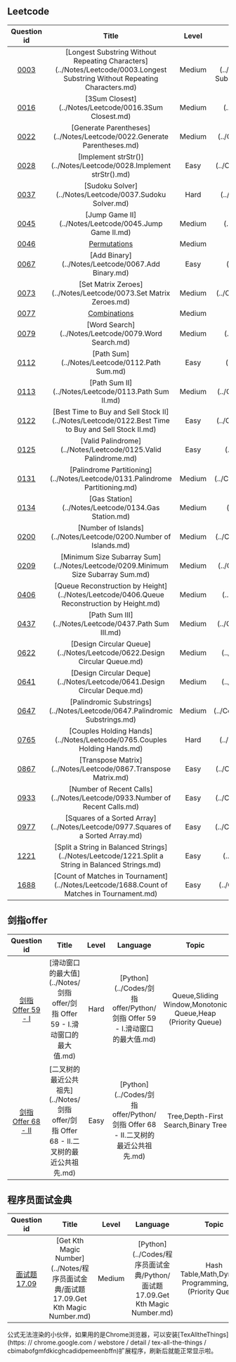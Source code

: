 ## Leetcode
Question id | Title | Level | Language | Topic | AcRate
:-----------:|:-----:|:-----:|:--------:|:-----:|:------:
[0003](https://leetcode.com/problems/longest-substring-without-repeating-characters) | [Longest Substring Without Repeating Characters](../Notes/Leetcode/0003.Longest Substring Without Repeating Characters.md) | Medium | [Python](../Codes/Leetcode/Python/0003.Longest Substring Without Repeating Characters.md) | Hash Table,String,Sliding Window | 32.0%
[0016](https://leetcode.com/problems/3sum-closest) | [3Sum Closest](../Notes/Leetcode/0016.3Sum Closest.md) | Medium | [Python](../Codes/Leetcode/Python/0016.3Sum Closest.md) | Array,Two Pointers,Sorting | 46.7%
[0022](https://leetcode.com/problems/generate-parentheses) | [Generate Parentheses](../Notes/Leetcode/0022.Generate Parentheses.md) | Medium | [Python](../Codes/Leetcode/Python/0022.Generate Parentheses.md) | String,Dynamic Programming,Backtracking | 67.3%
[0028](https://leetcode.com/problems/implement-strstr) | [Implement strStr()](../Notes/Leetcode/0028.Implement strStr().md) | Easy | [Python](../Codes/Leetcode/Python/0028.Implement strStr().md) | Two Pointers,String,String Matching | 35.7%
[0037](https://leetcode.com/problems/sudoku-solver) | [Sudoku Solver](../Notes/Leetcode/0037.Sudoku Solver.md) | Hard | [Python](../Codes/Leetcode/Python/0037.Sudoku Solver.md) | Array,Backtracking,Matrix | 49.1%
[0045](https://leetcode.com/problems/jump-game-ii) | [Jump Game II](../Notes/Leetcode/0045.Jump Game II.md) | Medium | [Python](../Codes/Leetcode/Python/0045.Jump Game II.md) | Array,Dynamic Programming,Greedy | 33.7%
[0046](https://leetcode.com/problems/permutations) | [Permutations](../Notes/Leetcode/0046.Permutations.md) | Medium | [Python](../Codes/Leetcode/Python/0046.Permutations.md) | Array,Backtracking | 68.6%
[0067](https://leetcode.com/problems/add-binary) | [Add Binary](../Notes/Leetcode/0067.Add Binary.md) | Easy | [Python](../Codes/Leetcode/Python/0067.Add Binary.md) | Math,String,Bit Manipulation,Simulation | 48.2%
[0073](https://leetcode.com/problems/set-matrix-zeroes) | [Set Matrix Zeroes](../Notes/Leetcode/0073.Set Matrix Zeroes.md) | Medium | [Python](../Codes/Leetcode/Python/0073.Set Matrix Zeroes.md) | Array,Hash Table,Matrix | 45.4%
[0077](https://leetcode.com/problems/combinations) | [Combinations](../Notes/Leetcode/0077.Combinations.md) | Medium | [Python](../Codes/Leetcode/Python/0077.Combinations.md) | Array,Backtracking | 59.5%
[0079](https://leetcode.com/problems/word-search) | [Word Search](../Notes/Leetcode/0079.Word Search.md) | Medium | [Python](../Codes/Leetcode/Python/0079.Word Search.md) | Array,Backtracking,Matrix | 38.1%
[0112](https://leetcode.com/problems/path-sum) | [Path Sum](../Notes/Leetcode/0112.Path Sum.md) | Easy | [Python](../Codes/Leetcode/Python/0112.Path Sum.md) | Tree,Depth-First Search,Binary Tree | 43.4%
[0113](https://leetcode.com/problems/path-sum-ii) | [Path Sum II](../Notes/Leetcode/0113.Path Sum II.md) | Medium | [Python](../Codes/Leetcode/Python/0113.Path Sum II.md) | Backtracking,Tree,Depth-First Search,Binary Tree | 50.8%
[0122](https://leetcode.com/problems/best-time-to-buy-and-sell-stock-ii) | [Best Time to Buy and Sell Stock II](../Notes/Leetcode/0122.Best Time to Buy and Sell Stock II.md) | Easy | [Python](../Codes/Leetcode/Python/0122.Best Time to Buy and Sell Stock II.md) | Array,Dynamic Programming,Greedy | 59.6%
[0125](https://leetcode.com/problems/valid-palindrome) | [Valid Palindrome](../Notes/Leetcode/0125.Valid Palindrome.md) | Easy | [Python](../Codes/Leetcode/Python/0125.Valid Palindrome.md) | Two Pointers,String | 39.3%
[0131](https://leetcode.com/problems/palindrome-partitioning) | [Palindrome Partitioning](../Notes/Leetcode/0131.Palindrome Partitioning.md) | Medium | [Python](../Codes/Leetcode/Python/0131.Palindrome Partitioning.md) | String,Dynamic Programming,Backtracking | 54.4%
[0134](https://leetcode.com/problems/gas-station) | [Gas Station](../Notes/Leetcode/0134.Gas Station.md) | Medium | [Python](../Codes/Leetcode/Python/0134.Gas Station.md) | Array,Greedy | 42.5%
[0200](https://leetcode.com/problems/number-of-islands) | [Number of Islands](../Notes/Leetcode/0200.Number of Islands.md) | Medium | [Python](../Codes/Leetcode/Python/0200.Number of Islands.md) | Array,Depth-First Search,Breadth-First Search,Union Find,Matrix | 50.8%
[0209](https://leetcode.com/problems/minimum-size-subarray-sum) | [Minimum Size Subarray Sum](../Notes/Leetcode/0209.Minimum Size Subarray Sum.md) | Medium | [Python](../Codes/Leetcode/Python/0209.Minimum Size Subarray Sum.md) | Array,Binary Search,Sliding Window,Prefix Sum | 40.7%
[0406](https://leetcode.com/problems/queue-reconstruction-by-height) | [Queue Reconstruction by Height](../Notes/Leetcode/0406.Queue Reconstruction by Height.md) | Medium | [Python](../Codes/Leetcode/Python/0406.Queue Reconstruction by Height.md) | Array,Greedy,Sorting | 69.1%
[0437](https://leetcode.com/problems/path-sum-iii) | [Path Sum III](../Notes/Leetcode/0437.Path Sum III.md) | Medium | [Python](../Codes/Leetcode/Python/0437.Path Sum III.md) | Tree,Depth-First Search,Binary Tree | 48.8%
[0622](https://leetcode.com/problems/design-circular-queue) | [Design Circular Queue](../Notes/Leetcode/0622.Design Circular Queue.md) | Medium | [Python](../Codes/Leetcode/Python/0622.Design Circular Queue.md) | Array,Linked List,Design,Queue | 47.9%
[0641](https://leetcode.com/problems/design-circular-deque) | [Design Circular Deque](../Notes/Leetcode/0641.Design Circular Deque.md) | Medium | [Python](../Codes/Leetcode/Python/0641.Design Circular Deque.md) | Array,Linked List,Design,Queue | 56.6%
[0647](https://leetcode.com/problems/palindromic-substrings) | [Palindromic Substrings](../Notes/Leetcode/0647.Palindromic Substrings.md) | Medium | [Python](../Codes/Leetcode/Python/0647.Palindromic Substrings.md) | String,Dynamic Programming | 63.2%
[0765](https://leetcode.com/problems/couples-holding-hands) | [Couples Holding Hands](../Notes/Leetcode/0765.Couples Holding Hands.md) | Hard | [Python](../Codes/Leetcode/Python/0765.Couples Holding Hands.md) | Greedy,Depth-First Search,Breadth-First Search,Union Find,Graph | 56.0%
[0867](https://leetcode.com/problems/transpose-matrix) | [Transpose Matrix](../Notes/Leetcode/0867.Transpose Matrix.md) | Easy | [Python](../Codes/Leetcode/Python/0867.Transpose Matrix.md) | Array,Matrix,Simulation | 61.7%
[0933](https://leetcode.com/problems/number-of-recent-calls) | [Number of Recent Calls](../Notes/Leetcode/0933.Number of Recent Calls.md) | Easy | [Python](../Codes/Leetcode/Python/0933.Number of Recent Calls.md) | Design,Queue,Data Stream | 72.7%
[0977](https://leetcode.com/problems/squares-of-a-sorted-array) | [Squares of a Sorted Array](../Notes/Leetcode/0977.Squares of a Sorted Array.md) | Easy | [Python](../Codes/Leetcode/Python/0977.Squares of a Sorted Array.md) | Array,Two Pointers,Sorting | 71.5%
[1221](https://leetcode.com/problems/split-a-string-in-balanced-strings) | [Split a String in Balanced Strings](../Notes/Leetcode/1221.Split a String in Balanced Strings.md) | Easy | [Python](../Codes/Leetcode/Python/1221.Split a String in Balanced Strings.md) | String,Greedy,Counting | 84.5%
[1688](https://leetcode.com/problems/count-of-matches-in-tournament) | [Count of Matches in Tournament](../Notes/Leetcode/1688.Count of Matches in Tournament.md) | Easy | [Python](../Codes/Leetcode/Python/1688.Count of Matches in Tournament.md) | Math,Simulation | 82.1%

## 剑指offer
Question id | Title | Level | Language | Topic | AcRate
:-----------:|:-----:|:-----:|:--------:|:-----:|:------:
[剑指 Offer 59 - I](https://leetcode-cn.com/problems/hua-dong-chuang-kou-de-zui-da-zhi-lcof) | [滑动窗口的最大值](../Notes/剑指offer/剑指 Offer 59 - I.滑动窗口的最大值.md) | Hard | [Python](../Codes/剑指offer/Python/剑指 Offer 59 - I.滑动窗口的最大值.md) | Queue,Sliding Window,Monotonic Queue,Heap (Priority Queue) | 44.4%
[剑指 Offer 68 - II](https://leetcode-cn.com/problems/er-cha-shu-de-zui-jin-gong-gong-zu-xian-lcof) | [二叉树的最近公共祖先](../Notes/剑指offer/剑指 Offer 68 - II.二叉树的最近公共祖先.md) | Easy | [Python](../Codes/剑指offer/Python/剑指 Offer 68 - II.二叉树的最近公共祖先.md) | Tree,Depth-First Search,Binary Tree | 69.8%

## 程序员面试金典
Question id | Title | Level | Language | Topic | AcRate
:-----------:|:-----:|:-----:|:--------:|:-----:|:------:
[面试题 17.09](https://leetcode-cn.com/problems/get-kth-magic-number-lcci) | [Get Kth Magic Number](../Notes/程序员面试金典/面试题 17.09.Get Kth Magic Number.md) | Medium | [Python](../Codes/程序员面试金典/Python/面试题 17.09.Get Kth Magic Number.md) | Hash Table,Math,Dynamic Programming,Heap (Priority Queue) | 54.9%

公式无法渲染的小伙伴，如果用的是Chrome浏览器，可以安装[TexAlltheThings](https: // chrome.google.com / webstore / detail / tex-all-the-things / cbimabofgmfdkicghcadidpemeenbffn)扩展程序，刷新后就能正常显示啦。